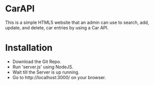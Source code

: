 # CarAPI
This is a simple HTML5 website that an admin can use to search, add, update, and delete, car entries by using a Car API.

# Installation
- Download the Git Repo.
- Run 'server.js' using NodeJS.
- Wait till the Server is up running.
- Go to http://localhost:3000/ on your browser.
